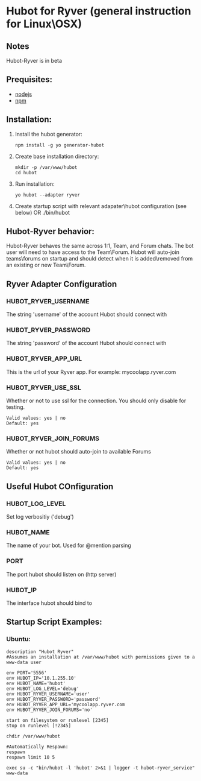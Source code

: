 # Hubot for Ryver (general instruction for Linux\OSX)


## Notes
Hubot-Ryver is in beta


## Prequisites:
* [nodejs](https://nodejs.org)
* [npm](https://www.npmjs.com)
	
	
## Installation:
1. Install the hubot generator:
	
    ```npm install -g yo generator-hubot```
	
2. Create base installation directory: 
	
    ```
    mkdir -p /var/www/hubot
	cd hubot
    ```

3. Run installation:

    ```yo hubot --adapter ryver```
	
4. Create startup script with relevant adapater\hubot configuration (see below) OR ./bin/hubot

    
## Hubot-Ryver behavior:
Hubot-Ryver behaves the same across 1:1, Team, and Forum chats.  The bot user will need to have access
to the Team\Forum.  Hubot will auto-join teams\forums on startup and should detect when it is
added\removed from an existing or new Team\Forum.
	
 
## Ryver Adapter Configuration
	
### HUBOT_RYVER_USERNAME
The string 'username' of the account Hubot should connect with
		
### HUBOT_RYVER_PASSWORD
The string 'password' of the account Hubot should connect with
			
### HUBOT_RYVER_APP_URL
This is the url of your Ryver app.  For example: mycoolapp.ryver.com
    		
### HUBOT_RYVER_USE_SSL
Whether or not to use ssl for the connection.  You should only disable for testing.
```
Valid values: yes | no
Default: yes
```

### HUBOT_RYVER_JOIN_FORUMS
Whether or not hubot should auto-join to available Forums
```
Valid values: yes | no
Default: yes
```
    	    		  	    		
## Useful Hubot COnfiguration
	
### HUBOT_LOG_LEVEL
Set log verbositiy ('debug')
	
### HUBOT_NAME
The name of your bot.  Used for @mention parsing
		
### PORT
The port hubot should listen on (http server)
		
### HUBOT_IP
The interface hubot should bind to
		
		
## Startup Script Examples:

### Ubuntu:
```
description "Hubot Ryver"
#Assumes an installation at /var/www/hubot with permissions given to a www-data user

env PORT='5556'
env HUBOT_IP='10.1.255.10'
env HUBOT_NAME='hubot'
env HUBOT_LOG_LEVEL='debug'
env HUBOT_RYVER_USERNAME='user'
env HUBOT_RYVER_PASSWORD='password'
env HUBOT_RYVER_APP_URL='mycoolapp.ryver.com
env HUBOT_RYVER_JOIN_FORUMS='no'

start on filesystem or runlevel [2345]
stop on runlevel [!2345]
		
chdir /var/www/hubot
		
#Automatically Respawn:
respawn
respawn limit 10 5
		
exec su -c "bin/hubot -l 'hubot' 2>&1 | logger -t hubot-ryver_service" www-data
```	
			
		
